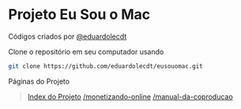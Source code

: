 # Projeto Eu Sou o Mac

Códigos criados por
[@eduardolecdt](https://instagram.com/eduardolecdt)

Clone o repositório em seu computador usando
```sh
git clone https://github.com/eduardolecdt/eusouomac.git
```

Páginas do Projeto

> [Index do Projeto](https://eduardolecdt.github.io/eusouomac/)
> [/monetizando-online](https://eduardolecdt.github.io/eusouomac/monetizando-online)
> [/manual-da-coproducao](https://eduardolecdt.github.io/eusouomac/manual-da-coproducao)
